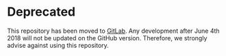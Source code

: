 Deprecated
==========

This repository has been moved to [GitLab](https://gitlab.com/elad.noor/equilibrator-api).
Any development after June 4th 2018 will not be updated on the GitHub version.
Therefore, we strongly advise against using this repository.
